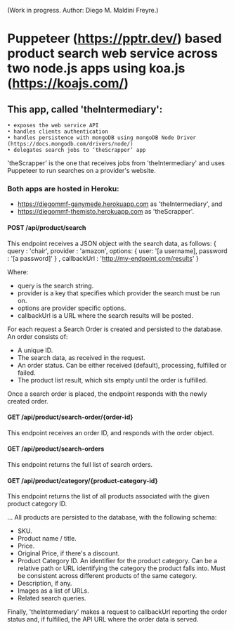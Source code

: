 (Work in progress. Author: Diego M. Maldini Freyre.)

# Puppeteer (https://pptr.dev/) based product search web service across two node.js apps using koa.js (https://koajs.com/)

## This app, called 'theIntermediary':
    • exposes the web service API
    • handles clients authentication
    • handles persistence with mongoDB using mongoDB Node Driver (https://docs.mongodb.com/drivers/node/)
    • delegates search jobs to ‘theScrapper’ app

'theScrapper' is the one that receives jobs from 'theIntermediary' and uses Puppeteer to run searches on a provider's website.

### Both apps are hosted in Heroku:
- https://diegommf-ganymede.herokuapp.com as 'theIntermediary', and
- https://diegommf-themisto.herokuapp.com as 'theScrapper'.

#### POST /api/product/search
This endpoint receives a JSON object with the search data, as follows:
{
query : 'chair',
provider : 'amazon',
options: {
user: '[a username],
password : '[a password]'
} ,
callbackUrl : 'http://my-endpoint.com/results'
}

Where:
- query is the search string.
- provider is a key that specifies which provider the search must be run on.
- options are provider specific options.
- callbackUrl is a URL where the search results will be posted.

For each request a Search Order is created and persisted to the database. An order consists of:
- A unique ID.
- The search data, as received in the request.
- An order status. Can be either received (default), processing, fulfilled or failed.
- The product list result, which sits empty until the order is fulfilled.

Once a search order is placed, the endpoint responds with the newly created order.

#### GET /api/product/search-order/{order-id}
This endpoint receives an order ID, and responds with the order object.

#### GET /api/product/search-orders
This endpoint returns the full list of search orders.

#### GET /api/product/category/{product-category-id}
This endpoint returns the list of all products associated with the given product category ID. 

…
All products are persisted to the database, with the following schema:
- SKU.
- Product name / title.
- Price.
- Original Price, if there's a discount.
- Product Category ID. An identifier for the product category. Can be a relative path or URL identifying the category the product falls into. Must be consistent across different products of the same category.
- Description, if any.
- Images as a list of URLs.
- Related search queries.

Finally, 'theIntermediary' makes a request to callbackUrl reporting the order status and, if fulfilled, the API URL where the order data is served.
